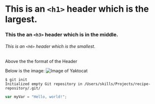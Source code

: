 # This is an `<h1>` header which is the largest.
### This the an `<h3>` header which is in the middle.
###### This is an `<h6>` header which is the smallest.

Above the the format of the Header

Below is the image:
![Image of Yaktocat](https://octodex.github.com/images/yaktocat.png)


```
$ git init
Initialized empty Git repository in /Users/skills/Projects/recipe-repository/.git/
```

``` javascript
var myVar = "Hello, world!";
```

